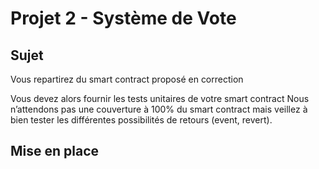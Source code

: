 # Projet 2 - Système de Vote

## Sujet
Vous repartirez du smart contract proposé en correction 

Vous devez alors fournir les tests unitaires de votre smart contract Nous n’attendons pas une couverture à 100% du smart contract mais veillez à bien tester les différentes possibilités de retours (event, revert).

## Mise en place

